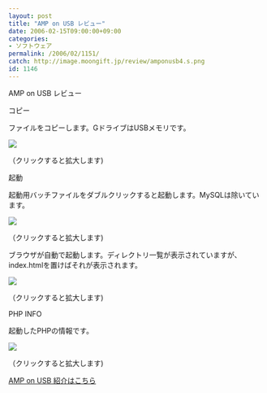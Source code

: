 ```yaml
---
layout: post
title: "AMP on USB レビュー"
date: 2006-02-15T09:00:00+09:00
categories:
- ソフトウェア
permalink: /2006/02/1151/
catch: http://image.moongift.jp/review/amponusb4.s.png
id: 1146
---
```

AMP on USB レビュー  
<!--more-->

コピー

  

ファイルをコピーします。GドライブはUSBメモリです。

  

[![](http://image.moongift.jp/review/amponusb1.s.png)](http://image.moongift.jp/review/amponusb1.png)  
  
（クリックすると拡大します)

  

起動

  

起動用バッチファイルをダブルクリックすると起動します。MySQLは除いています。

  

[![](http://image.moongift.jp/review/amponusb3.s.png)](http://image.moongift.jp/review/amponusb3.png)  
  
（クリックすると拡大します)

  

ブラウザが自動で起動します。ディレクトリ一覧が表示されていますが、index.htmlを置けばそれが表示されます。

  

[![](http://image.moongift.jp/review/amponusb4.s.png)](http://image.moongift.jp/review/amponusb4.png)  
  
（クリックすると拡大します)

  

PHP INFO

  

起動したPHPの情報です。

  

[![](http://image.moongift.jp/review/amponusb5.s.png)](http://image.moongift.jp/review/amponusb5.png)  
  
（クリックすると拡大します)

  

[AMP on USB 紹介はこちら](http://fw.moongift.jp/intro/i-1137.html)

